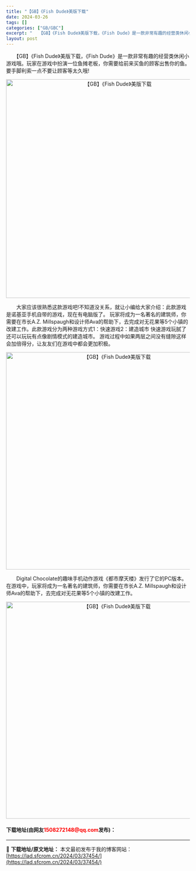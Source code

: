 ```yaml
---
title: "【GB】《Fish Dude》美版下载"
date: 2024-03-26
tags: []
categories: ["GB/GBC"]
excerpt: "　　【GB】《Fish Dude》美版下载，《Fish Dude》是一款非常有趣的经营类休闲小游戏哦。玩家在游戏中扮演一位鱼摊老板，你需要给前来买鱼的顾客出售你的鱼。要手脚利索一点不要让顾客等太久哦! 　　大家应该很熟悉这款游戏吧!不知道没关系，就让小编给大家介绍：此款游戏是诺基亚手机自带的游戏，现&hellip;"
layout: post
---
```


 <p>　　【GB】《Fish Dude》美版下载，《Fish Dude》是一款非常有趣的经营类休闲小游戏哦。玩家在游戏中扮演一位鱼摊老板，你需要给前来买鱼的顾客出售你的鱼。要手脚利索一点不要让顾客等太久哦!</p> <p align="center"><img align="" border="0" src="https://lad.sfcrom.cn/wp-content/uploads/2024/03/20240326_66028018582ef.png" width="598" alt="【GB】《Fish Dude》美版下载" /></p> <p>　　大家应该很熟悉这款游戏吧!不知道没关系，就让小编给大家介绍：此款游戏是诺基亚手机自带的游戏，现在有电脑版了。 玩家将成为一名著名的建筑师，你需要在市长A.Z. Millspaugh和设计师Ava的帮助下，去完成对无花果等5个小镇的改建工作。此款游戏分为两种游戏方式1：快速游戏2：建造城市 快速游戏玩腻了还可以玩玩有点像剧情模式的建造城市。 游戏过程中如果两层之间没有缝隙这样会加倍得分，让友友们在游戏中都会更加积极。</p> <p align="center"><img align="" border="0" src="https://lad.sfcrom.cn/wp-content/uploads/2024/03/20240326_6602801909466.png" width="594" alt="【GB】《Fish Dude》美版下载" /></p> <p>　　Digital Chocolate的趣味手机动作游戏《都市摩天楼》发行了它的PC版本。在游戏中，玩家将成为一名著名的建筑师，你需要在市长A.Z. Millspaugh和设计师Ava的帮助下，去完成对无花果等5个小镇的改建工作。</p> <p align="center"><img align="" border="0" src="https://lad.sfcrom.cn/wp-content/uploads/2024/03/20240326_66028019c3181.png" width="593" alt="【GB】《Fish Dude》美版下载" /></p> <p><h4>下载地址(由网友<font color="red">1508272148@qq.com</font>发布)：</h4></p> 

---
📖 **下载地址/原文地址：** 本文最初发布于我的博客网站：[https://lad.sfcrom.cn/2024/03/37454/](https://lad.sfcrom.cn/2024/03/37454/)
